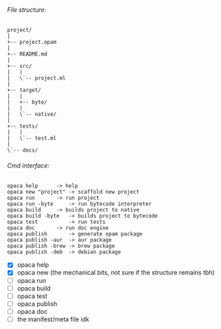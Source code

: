 
###### File structure:
```
project/
|
+-- project.opam
|
+-- README.md
|
+-- src/
|   |
|   \`-- project.ml
|
+-- target/
|   |
|   +-- byte/
|   |
|   \`-- native/
|   
+-- tests/
|   |
|   \`-- test.ml
|
\`-- docs/
```

###### Cmd interface:
```
opaca help	    -> help
opaca new "project" -> scaffold new project
opaca run 	    -> run project
opaca run -byte	    -> run bytecode interpreter
opaca build	    -> builds project to native
opaca build -byte   -> builds project to bytecode
opaca test  	    -> run tests
opaca doc	    -> run doc engine
opaca publish 	    -> generate opam package
opaca publish -aur  -> aur package
opaca publish -brew -> brew package
opaca publish -deb  -> debian package
```

- [x] opaca help
- [x] opaca new (the mechanical bits, not sure if the structure remains tbh)
- [ ] opaca run
- [ ] opaca build
- [ ] opaca test
- [ ] opaca publish
- [ ] opaca doc
- [ ] the manifest/meta file idk